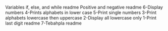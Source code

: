 Variables if, else, and while readme
Positive and negative readme
6-Display numbers
4-Prints alphabets in lower case
5-Print single numbers
3-Print alphabets lowercase then uppercase
2-Display all lowercase only
1-Print last digit readme
7-Tebahpla readme
